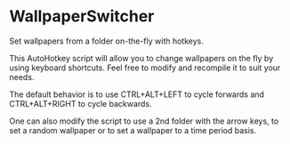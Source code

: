 # WallpaperSwitcher
Set wallpapers from a folder on-the-fly with hotkeys.

This AutoHotkey script will allow you to change wallpapers on the fly by using keyboard shortcuts. Feel free to modify and recompile it to suit your needs.

The default behavior is to use CTRL+ALT+LEFT to cycle forwards and CTRL+ALT+RIGHT to cycle backwards.

One can also modify the script to use a 2nd folder with the arrow keys, to set a random wallpaper or to set a wallpaper to a time period basis.
